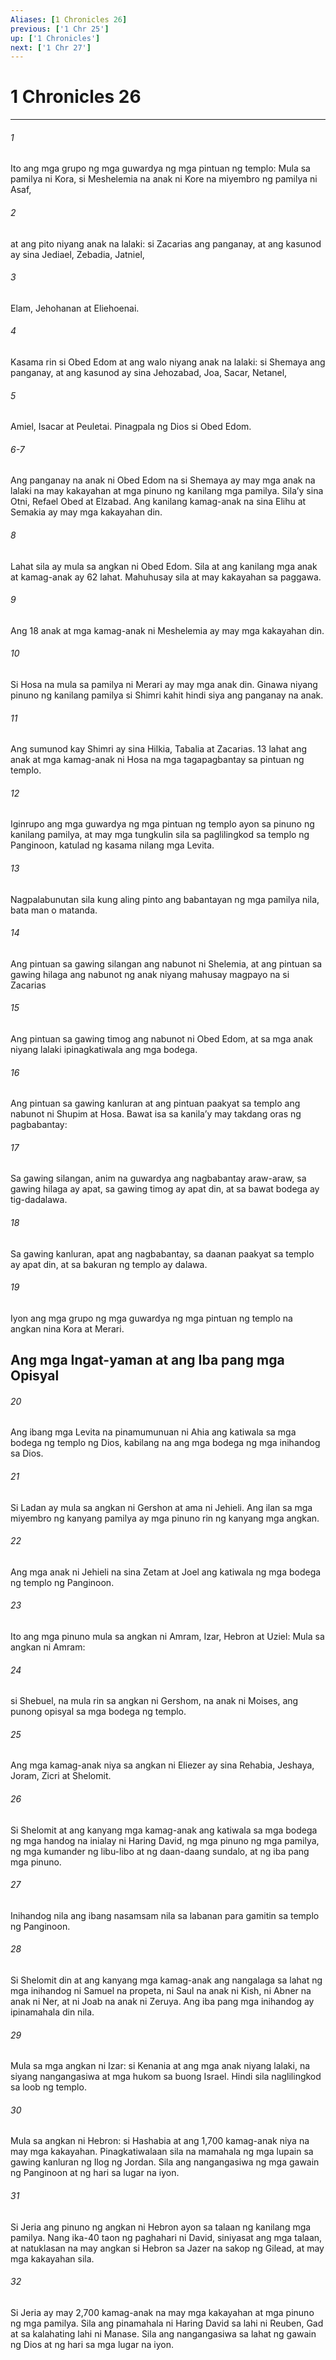 ```yaml
---
Aliases: [1 Chronicles 26]
previous: ['1 Chr 25']
up: ['1 Chronicles']
next: ['1 Chr 27']
---
```

# 1 Chronicles 26

***

###### 1
Ito ang mga grupo ng mga guwardya ng mga pintuan ng templo: Mula sa pamilya ni Kora, si Meshelemia na anak ni Kore na miyembro ng pamilya ni Asaf, 

###### 2
at ang pito niyang anak na lalaki: si Zacarias ang panganay, at ang kasunod ay sina Jediael, Zebadia, Jatniel, 

###### 3
Elam, Jehohanan at Eliehoenai. 

###### 4
Kasama rin si Obed Edom at ang walo niyang anak na lalaki: si Shemaya ang panganay, at ang kasunod ay sina Jehozabad, Joa, Sacar, Netanel, 

###### 5
Amiel, Isacar at Peuletai. Pinagpala ng Dios si Obed Edom.

###### 6-7
Ang panganay na anak ni Obed Edom na si Shemaya ay may mga anak na lalaki na may kakayahan at mga pinuno ng kanilang mga pamilya. Silaʼy sina Otni, Refael Obed at Elzabad. Ang kanilang kamag-anak na sina Elihu at Semakia ay may mga kakayahan din. 

###### 8
Lahat sila ay mula sa angkan ni Obed Edom. Sila at ang kanilang mga anak at kamag-anak ay 62 lahat. Mahuhusay sila at may kakayahan sa paggawa. 

###### 9
Ang 18 anak at mga kamag-anak ni Meshelemia ay may mga kakayahan din. 

###### 10
Si Hosa na mula sa pamilya ni Merari ay may mga anak din. Ginawa niyang pinuno ng kanilang pamilya si Shimri kahit hindi siya ang panganay na anak. 

###### 11
Ang sumunod kay Shimri ay sina Hilkia, Tabalia at Zacarias. 13 lahat ang anak at mga kamag-anak ni Hosa na mga tagapagbantay sa pintuan ng templo. 

###### 12
Iginrupo ang mga guwardya ng mga pintuan ng templo ayon sa pinuno ng kanilang pamilya, at may mga tungkulin sila sa paglilingkod sa templo ng Panginoon, katulad ng kasama nilang mga Levita. 

###### 13
Nagpalabunutan sila kung aling pinto ang babantayan ng mga pamilya nila, bata man o matanda. 

###### 14
Ang pintuan sa gawing silangan ang nabunot ni Shelemia, at ang pintuan sa gawing hilaga ang nabunot ng anak niyang mahusay magpayo na si Zacarias 

###### 15
Ang pintuan sa gawing timog ang nabunot ni Obed Edom, at sa mga anak niyang lalaki ipinagkatiwala ang mga bodega. 

###### 16
Ang pintuan sa gawing kanluran at ang pintuan paakyat sa templo ang nabunot ni Shupim at Hosa. Bawat isa sa kanilaʼy may takdang oras ng pagbabantay: 

###### 17
Sa gawing silangan, anim na guwardya ang nagbabantay araw-araw, sa gawing hilaga ay apat, sa gawing timog ay apat din, at sa bawat bodega ay tig-dadalawa. 

###### 18
Sa gawing kanluran, apat ang nagbabantay, sa daanan paakyat sa templo ay apat din, at sa bakuran ng templo ay dalawa. 

###### 19
Iyon ang mga grupo ng mga guwardya ng mga pintuan ng templo na angkan nina Kora at Merari.

## Ang mga Ingat-yaman at ang Iba pang mga Opisyal 

###### 20
Ang ibang mga Levita na pinamumunuan ni Ahia ang katiwala sa mga bodega ng templo ng Dios, kabilang na ang mga bodega ng mga inihandog sa Dios. 

###### 21
Si Ladan ay mula sa angkan ni Gershon at ama ni Jehieli. Ang ilan sa mga miyembro ng kanyang pamilya ay mga pinuno rin ng kanyang mga angkan. 

###### 22
Ang mga anak ni Jehieli na sina Zetam at Joel ang katiwala ng mga bodega ng templo ng Panginoon. 

###### 23
Ito ang mga pinuno mula sa angkan ni Amram, Izar, Hebron at Uziel: Mula sa angkan ni Amram: 

###### 24
si Shebuel, na mula rin sa angkan ni Gershom, na anak ni Moises, ang punong opisyal sa mga bodega ng templo. 

###### 25
Ang mga kamag-anak niya sa angkan ni Eliezer ay sina Rehabia, Jeshaya, Joram, Zicri at Shelomit. 

###### 26
Si Shelomit at ang kanyang mga kamag-anak ang katiwala sa mga bodega ng mga handog na inialay ni Haring David, ng mga pinuno ng mga pamilya, ng mga kumander ng libu-libo at ng daan-daang sundalo, at ng iba pang mga pinuno. 

###### 27
Inihandog nila ang ibang nasamsam nila sa labanan para gamitin sa templo ng Panginoon. 

###### 28
Si Shelomit din at ang kanyang mga kamag-anak ang nangalaga sa lahat ng mga inihandog ni Samuel na propeta, ni Saul na anak ni Kish, ni Abner na anak ni Ner, at ni Joab na anak ni Zeruya. Ang iba pang mga inihandog ay ipinamahala din nila. 

###### 29
Mula sa mga angkan ni Izar: si Kenania at ang mga anak niyang lalaki, na siyang nangangasiwa at mga hukom sa buong Israel. Hindi sila naglilingkod sa loob ng templo. 

###### 30
Mula sa angkan ni Hebron: si Hashabia at ang 1,700 kamag-anak niya na may mga kakayahan. Pinagkatiwalaan sila na mamahala ng mga lupain sa gawing kanluran ng Ilog ng Jordan. Sila ang nangangasiwa ng mga gawain ng Panginoon at ng hari sa lugar na iyon. 

###### 31
Si Jeria ang pinuno ng angkan ni Hebron ayon sa talaan ng kanilang mga pamilya. Nang ika-40 taon ng paghahari ni David, siniyasat ang mga talaan, at natuklasan na may angkan si Hebron sa Jazer na sakop ng Gilead, at may mga kakayahan sila. 

###### 32
Si Jeria ay may 2,700 kamag-anak na may mga kakayahan at mga pinuno ng mga pamilya. Sila ang pinamahala ni Haring David sa lahi ni Reuben, Gad at sa kalahating lahi ni Manase. Sila ang nangangasiwa sa lahat ng gawain ng Dios at ng hari sa mga lugar na iyon.
